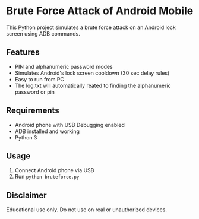 # Brute Force Attack of Android Mobile

This Python project simulates a brute force attack on an Android lock screen using ADB commands.

## Features
- PIN and alphanumeric password modes
- Simulates Android's lock screen cooldown (30 sec delay rules)
- Easy to run from PC
- The log.txt will automatically reated to finding the alphanumeric password or pin

## Requirements
- Android phone with USB Debugging enabled
- ADB installed and working
- Python 3

## Usage
1. Connect Android phone via USB
2. Run `python bruteforce.py`

## Disclaimer
Educational use only. Do not use on real or unauthorized devices.
